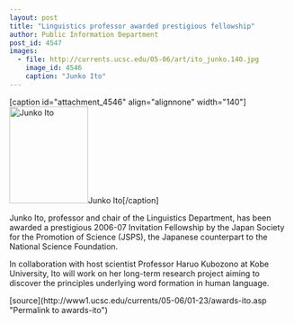 ```yaml
---
layout: post
title: "Linguistics professor awarded prestigious fellowship"
author: Public Information Department
post_id: 4547
images:
  - file: http://currents.ucsc.edu/05-06/art/ito_junko.140.jpg
    image_id: 4546
    caption: "Junko Ito"
---
```


[caption id="attachment_4546" align="alignnone" width="140"]<a href="http://localhost/mysite/wp-content/uploads/2006/01/ito_junko.140.jpg"><img class="size-full wp-image-4546" src="http://localhost/mysite/wp-content/uploads/2006/01/ito_junko.140.jpg" alt="Junko Ito" width="140" height="172" /></a>Junko Ito[/caption]
<a name="content" id="content"></a>
<p>
  Junko Ito, professor and chair of the Linguistics Department, has been awarded a prestigious 2006-07 Invitation Fellowship by the Japan Society for the Promotion of Science (JSPS), the Japanese counterpart to the National Science Foundation.
</p>
<p>
  In collaboration with host scientist Professor Haruo Kubozono at Kobe University, Ito will work on her long-term research project aiming to discover the principles underlying word formation in human language.
</p>
[source](http://www1.ucsc.edu/currents/05-06/01-23/awards-ito.asp "Permalink to awards-ito")
